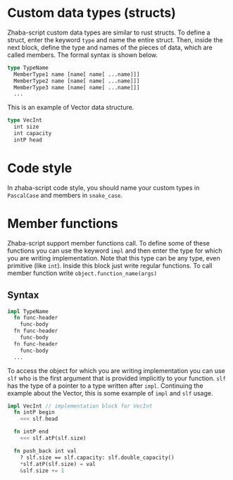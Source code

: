 # Custom data types (structs)

Zhaba-script custom data types are similar to rust structs. To define a struct, enter the keyword `type` and name the entire struct. Then, inside the next block, define the type and names of the pieces of data, which are called members. The formal syntax is shown below.

```rust
type TypeName
  MemberType1 name [name[ name[ ...name]]]
  MemberType2 name [name[ name[ ...name]]]
  MemberType3 name [name[ name[ ...name]]]
  ...
```

This is an example of Vector data structure.

```rust
type VecInt
  int size
  int capacity
  intP head
```

# Code style

In zhaba-script code style, you should name your custom types in `PascalCase` and members in `snake_case`.

# Member functions

Zhaba-script support member functions call. To define some of these functions you can use the keyword `impl` and then enter the type for which you are writing implementation. Note that this type can be any type, even primitive (like `int`). Inside this block just write regular functions. To call member function write `object.function_name(args)`

## Syntax

```rust
impl TypeName
  fn func-header
    func-body
  fn func-header
    func-body
  fn func-header
    func-body
  ...
```

To access the object for which you are writing implementation you can use `slf` who is the first argument that is provided implicitly to your function. `slf` has the type of a pointer to a type written after `impl`.
Continuing the example about the Vector, this is some example of `impl` and `slf` usage.

```rust
impl VecInt // implementation block for VecInt
  fn intP begin
    <<< slf.head

  fn intP end
    <<< slf.atP(slf.size)

  fn push_back int val
    ? slf.size == slf.capacity: slf.double_capacity()
    *slf.atP(slf.size) = val
    &slf.size += 1
```
